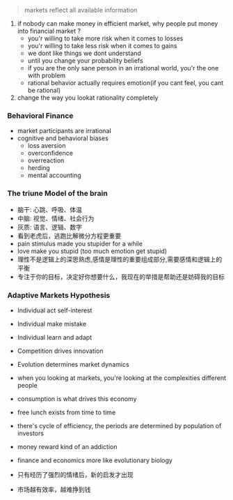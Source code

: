 > markets reflect all available information

1. if nobody can make money in efficient market, why people put money into financial market ?
    - you'r willing to take more risk when it comes to losses
    - you'r willing to take less risk when it comes to gains
    - we dont like things we dont understand
    - until you change your probability beliefs
    - if you are the only sane person in an irrational world, you'r the one with problem
    - rational behavior actually requires emotion(if you cant feel, you cant be rational)
2. change the way you lookat rationality completely

### Behavioral Finance
- market participants are irrational
- cognitive and behavioral biases
    * loss aversion
    * overconfidence
    * overreaction
    * herding
    * mental accounting

### The triune Model of the brain
- 脑干: 心跳、呼吸、体温
- 中脑: 视觉、情绪、社会行为
- 灰质: 语言、逻辑、数字
- 看到老虎后，逃跑比解微分方程更重要
- pain stimulus made you stupider for a while
- love make you stupid (too much emotion get stupid)
- 理性不是逻辑上的深思熟虑,感情是理性的重要组成部分,需要感情和逻辑上的平衡
- 专注于你的目标，决定好你想要什么，我现在的举措是帮助还是妨碍我的目标

### Adaptive Markets Hypothesis
- Individual act self-interest
- Individual make mistake
- Individual learn and adapt
- Competition drives innovation
- Evolution determines market dynamics

- when you looking at markets, you're looking at the complexities different people
- consumption is what drives this economy
- free lunch exists from time to time
- there's cycle of efficiency, the periods are determined by population of investors
- money reward kind of an addiction
- finance and economics more like evolutionary biology
- 只有经历了强烈的情绪后，新的启发才出现
- 市场越有效率，越难挣到钱